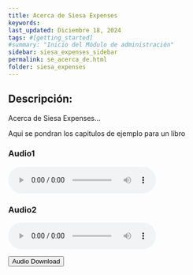 ```yaml
---
title: Acerca de Siesa Expenses
keywords:
last_updated: Diciembre 18, 2024
tags: #[getting_started]
#summary: "Inicio del Módulo de administración"
sidebar: siesa_expenses_sidebar
permalink: se_acerca_de.html
folder: siesa_expenses
---
```


## **Descripción:**

Acerca de Siesa Expenses...

Aqui se pondran los capitulos de ejemplo para un libro

### **Audio1**

<audio controls>
  <source src="/pages/libro1/0_Introduccion.mp3" type="audio/mpeg">
  Tu navegador no soporta el elemento de audio.
</audio>

### **Audio2**

<audio controls>
  <source src="/pages/libro1/1_Salud.mp3" type="audio/mpeg">
  Tu navegador no soporta el elemento de audio.
</audio>

<a target="_blank" rel="noopener" class="noCrossRef" href="./pages/libro1/1_Salud.mp3"><button type="button" class="btn btn-default" aria-label="Left Align"><span class="glyphicon glyphicon-download-alt" aria-hidden="true"></span> Audio Download</button></a>
